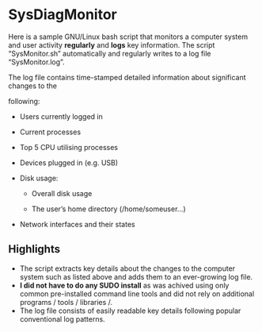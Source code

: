 # SysDiagMonitor

Here  is a sample GNU/Linux bash script that monitors a computer system and user activity **regularly** and **logs** key information. The script “SysMonitor.sh” automatically and regularly writes to a log file “SysMonitor.log”.

The log file contains time-stamped detailed information about significant changes to the 

following:

- Users currently logged in

- Current processes

- Top 5 CPU utilising processes 

- Devices plugged in (e.g. USB)

- Disk usage:


    - Overall disk usage


    - The user’s home directory (/home/someuser…)

- Network interfaces and their states

## Highlights
- The script extracts key details about the changes to the computer system such as listed above and adds them to an ever-growing log file.
- **I did not have to do any SUDO install** as was achived using only common pre-installed command line tools and did not rely on additional programs / tools / libraries /.
- The log file consists of easily readable key details following popular conventional log patterns.
